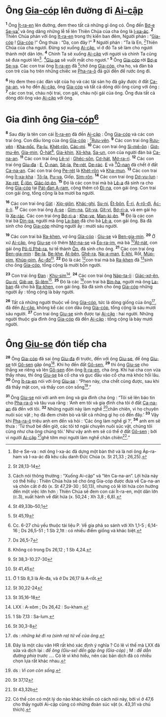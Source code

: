 # Ông [Gia-cóp]() lên đường đi [Ai-cập]()
<sup><b>1</b></sup> Ông [Ít-ra-en]() lên đường, đem theo tất cả những gì ông có. Ông đến [Bơ-e Se-va]()[^1] và ông dâng những lễ tế lên Thiên Chúa của cha ông là [I-xa-ác](). <sup><b>2</b></sup> Thiên Chúa phán với ông [Ít-ra-en]() trong thị kiến ban đêm, Người phán : “[Gia-cóp]() ! [Gia-cóp]() !” Ông thưa : “Dạ, con đây !” <sup><b>3</b></sup> Người phán : “Ta là En, [^1*]Thiên Chúa của cha ngươi. Đừng sợ xuống [Ai-cập](), vì ở đó Ta sẽ làm cho ngươi thành một dân lớn. <sup><b>4</b></sup> Chính Ta sẽ xuống [Ai-cập]() với ngươi và chính Ta cũng sẽ đưa ngươi lên[^2]. [^2*][Giu-se]() sẽ vuốt mắt cho ngươi.” <sup><b>5</b></sup> Ông [Gia-cóp]() rời [Bơ-e Se-va](). Các con trai ông [Ít-ra-en]() đã [^3*]chở ông [Gia-cóp](), cha họ, và đàn bà con trẻ của họ trên những chiếc xe [Pha-ra-ô]() đã gửi đến để rước ông đi.

<sup><b>6</b></sup> Họ đem theo các đàn vật của họ và các tài sản họ đã gây được ở đất [Ca-na-an](), và họ đến [Ai-cập](), ông [Gia-cóp]() và tất cả dòng dõi ông cùng với ông : <sup><b>7</b></sup> các con trai, cháu nội trai, con gái, cháu nội gái của ông. Ông đưa tất cả dòng dõi ông vào [Ai-cập]() với ông.


# Gia đình ông [Gia-cóp]()[^3]
<sup><b>8</b></sup> Sau đây là tên con cái [Ít-ra-en]() đã đến [Ai-cập]() : Ông [Gia-cóp]() và các con trai ông. Con đầu lòng của ông [Gia-cóp]() : [^4*][Rưu-vên](). <sup><b>9</b></sup> Các con trai ông [Rưu-vên]() : [Kha-nốc](), [Pa-lu](), [Khét-rôn](), [Các-mi](). <sup><b>10</b></sup> Các con trai ông [Si-mê-ôn]() : [Giơ-mu-ên](), [Gia-min](), [Ô-hát]()[^4], [Gia-khin](), [Xô-kha](), [Sa-un](), con của người đàn bà [Ca-na-an](). <sup><b>11</b></sup> Các con trai ông [Lê-vi]() : [Ghéc-sôn](), [Cơ-hát](), [Mơ-ra-ri](). <sup><b>12</b></sup> Các con trai ông [Giu-đa]() : [E](), [Ô-nan](), [Sê-la](), [Pe-rét](), [De-rác](). [E]() và [^5*][Ô-nan]() đã chết ở đất [Ca-na-an](). Các con trai ông [Pe-rét]() là [Khét-rôn]() và [Kha-mun](). <sup><b>13</b></sup> Các con trai ông [Ít-xa-kha]() : [Tô-la](), [Pu-va](), Giốp, [Sim-rôn](). <sup><b>14</b></sup> Các con trai ông [Dơ-vu-lun]() : [Xe-rét](), [Ê-lôn](), [Giác-lơ-ên](). <sup><b>15</b></sup> Đó là các con trai mà bà [Lê-a]() đã sinh ra cho ông [Gia-cóp]() tại [Pát-đan A-ram](), cộng thêm cô [Đi-na](), con gái ông. Con trai con gái ông, tổng cộng là ba mươi ba người.

<sup><b>16</b></sup> Các con trai ông [Gát]() : [Xíp-giôn](), [Khác-ghi](), [Su-ni](), [Ét-bôn](), [Ê-ri](), [A-rô-đi](), [Ác-ê-li](). <sup><b>17</b></sup> Các con trai ông [A-se]() : [Gim-na](), [Gít-va](), [Gít-vi](), [Bơ-ri-a](), và em gái họ là [Xe-rác](). Các con trai ông [Bơ-ri-a]() : [Khe-ve](), [Man-ki-ên](). <sup><b>18</b></sup> Đó là các con trai bà [Din-pa](), người mà ông [La-ban]() đã cho bà [Lê-a](), con gái ông. Bà đã sinh cho ông [Gia-cóp]() những người ấy : mười sáu người.

<sup><b>19</b></sup> Các con trai bà [Ra-khen](), vợ ông [Gia-cóp]() : [Giu-se]() và [Ben-gia-min](). <sup><b>20</b></sup> Ở xứ [Ai-cập](), ông [Giu-se]() có thêm [Mơ-na-se]() và [Ép-ra-im](), mà bà [^6*][Át-nát](), con gái ông [Pô-ti Phê-ra](), tư tế thành [Ôn](), đã sinh cho ông. <sup><b>21</b></sup> Các con trai ông [Ben-gia-min]() : [Be-la](), [Be-khe](), [Át-bên](), [Ghê-ra](), [Na-a-man](), [Ê-khi](), Rốt, [Múp-pim](), [Khúp-pim](), [Ác-đơ]()[^5]. <sup><b>22</b></sup> Đó là các [^7*]con trai mà bà [Ra-khen]() đã [^8*]sinh cho ông [Gia-cóp](), tổng cộng là mười bốn người.

<sup><b>23</b></sup> Con trai ông [Đan]() : [Khu-sim]()[^6]. <sup><b>24</b></sup> Các con trai ông [Náp-ta-li]() : [Giác-xơ-ên](), [Gu-ni](), [Giê-xe](), [Si-lêm]()[^7]. <sup><b>25</b></sup> Đó là các [^9*]con trai bà [Bin-ha](), người mà ông [La-ban]() đã cho bà [Ra-khen](), con gái ông. Bà đã sinh cho ông [Gia-cóp]() những người ấy : tổng cộng là bảy người.

<sup><b>26</b></sup> Tất cả những người thuộc về ông [Gia-cóp](), tức là dòng giống của ông[^8], đã đến [Ai-cập](), không kể các con dâu ông [Gia-cóp](), tổng cộng là sáu mươi sáu người. <sup><b>27</b></sup> Con trai ông [Giu-se]() sinh được tại [Ai-cập]() : hai người. Những người thuộc gia đình ông [Gia-cóp]() đã đến [Ai-cập]() : tổng cộng là bảy mươi người.


# Ông [Giu-se]() đón tiếp cha
<sup><b>28</b></sup> Ông [Gia-cóp]() đã sai ông [Giu-đa]() đi trước, đến với ông [Giu-se](), để ông [Giu-se]() tới [Gô-sen]() gặp ông[^9]. Khi họ đến đất [Gô-sen](), <sup><b>29</b></sup> thì ông [Giu-se]() cho thắng xe riêng và lên [Gô-sen]() đón ông [Ít-ra-en](), cha ông. Khi hai cha con vừa thấy nhau, thì ông [Giu-se]() bá cổ cha và gục đầu vào cổ cha mà khóc hồi lâu. <sup><b>30</b></sup> Ông [Ít-ra-en]() nói với ông [Giu-se]() : “Phen này, cha chết cũng được, sau khi đã thấy mặt con, và thấy con còn sống[^10].”

<sup><b>31</b></sup> Ông [Giu-se]() nói với anh em ông và gia đình cha ông : “Tôi sẽ lên báo tin cho [Pha-ra-ô]() và tâu vua rằng : ‘Anh em tôi và gia đình cha tôi ở đất [Ca-na-an]() đã đến với tôi. <sup><b>32</b></sup> Những người này làm nghề [^10*]chăn chiên, vì họ chuyên nuôi súc vật ; họ đã đem chiên bò và tất cả những gì họ có đến đây.’ <sup><b>33</b></sup> Vậy khi [Pha-ra-ô]() triệu anh em đến và hỏi : ‘Các ông làm nghề gì ?’, <sup><b>34</b></sup> anh em sẽ thưa : ‘Từ thuở bé đến giờ, các tôi tớ ngài chuyên nuôi súc vật, chúng tôi cũng như cha ông chúng tôi.’ Như vậy anh em sẽ có thể ở đất [Gô-sen]() ; bởi vì người [Ai-cập]() [^11*]ghê tởm mọi người làm nghề chăn chiên[^11].”

[^1]: Bơ-e Se-va : nơi ông I-xa-ác đã dựng một bàn thờ và là nơi ông Áp-ra-ham và I-xa-ác đã kêu cầu danh Đức Chúa (x. St 21,33 ; 26,25).
[^2]: Cách nói thông thường : “Xuống Ai-cập” và “lên Ca-na-an”. Lời hứa này có thể hiểu : Thiên Chúa hứa sẽ cho ông Gia-cóp được đưa về Ca-na-an và chôn cất ở đó (x. St 47,29-30 ; 50,13), nhưng có lẽ lời hứa còn hướng đến một việc lớn hơn : Thiên Chúa sẽ đem con cái Ít-ra-en, một dân lớn (c.3), xuất hành về đất hứa (x. 50,24 ; Xh 3,8 ; 6,8).
[^3]: Cc. 6-27 chủ yếu thuộc tài liệu P. Về gia phả so sánh với Xh 1,1-5 ; 6,14-16 ; Ds 26,5-51 ; 1 Sb 2,1tt : có nhiều điểm giống và khác biệt.
[^4]: Không có trong Ds 26,12 ; 1 Sb 4,24.
[^5]: Ở 1 Sb 8,3 là Át-đa, và ở Ds 26,17 là A-rốt.
[^6]: LXX : A-xôm ; Ds 26,42 : Su-kham.
[^7]: 1 Sb 7,13 : Sa-lum.
[^8]: ds : *những kẻ đi ra (sinh ra) từ vế của ông*.
[^9]: Đây là một câu văn HR rất khó xác định ý nghĩa ? Có lẽ vì thế mà LXX đã sửa và dịch lại : *để ông (Giu-se) đến gặp ông (Gia-cóp)* ; M : *để dẫn đường phía trước ...*. Có lẽ vì khó hiểu, nên các bản dịch đã có nhiều chọn lựa rất khác nhau.
[^10]: ds : *Vì con còn sống*.
[^11]: Có thể còn có một lý do nào khác khiến có cách nói này, bởi vì ở 47,6 cho thấy người Ai-cập cũng có những đoàn súc vật (x. 43,31 và chú thích).
[^1*]: St 28,13-14
[^2*]: St 49,33b–50,1
[^3*]: St 45,19
[^4*]: Ds 26,5-7
[^5*]: St 38,3-10.27-30
[^6*]: St 41,45
[^7*]: St 30,22-24
[^8*]: St 35,16-18
[^9*]: St 30,3-8
[^10*]: St 37,12
[^11*]: St 43,32b